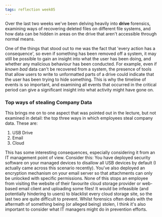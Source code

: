 ```yaml
---
tags: reflection week05
---
```

Over the last two weeks we've been delving heavily into **drive** forensics, examining ways of recovering deleted files on different file systems, and how data can be hidden in areas on the drive that aren't accessible through normal means.

One of the things that stood out to me was the fact that 'every action has a consequence', so even if something has been removed off a system, it may still be possible to gain an insight into what the user has been doing, and whether any malicious behaviour has been conducted. For example, even if *known bad* data can't be recovered from a system, the presence of tools that allow users to write to unformatted parts of a drive could indicate that the user has been trying to hide something. This is why the timeline of events is so important, and examining all events that occurred in the critical period can give a significant insight into what activity might have gone on.

### Top ways of stealing Company Data
This brings me on to one aspect that was pointed out in the lecture, but not examined in detail: the top three ways in which employees steal company data. These are:

1. USB Drive
2. Email
3. Cloud

This has some interesting consequences, especially considering it from an IT management point of view. Consider this: You have deployed security software on your managed devices to disallow all USB devices by default (I actually came across this scenario recently). You've also deployed an encryption mechanism on your email server so that attachments can only be unlocked with specific permissions. None of this stops an employee from visiting the website of their favourite cloud storage provider or web-based email client and uploading some files! It would be infeasible (and potentially hindering to users) to blacklist every cloud storage site, so the last two are quite difficult to prevent. Whilst forensics often deals with the aftermath of something being (or alleged being) stolen, I think it's also important to consider what IT managers might do in prevention efforts.
